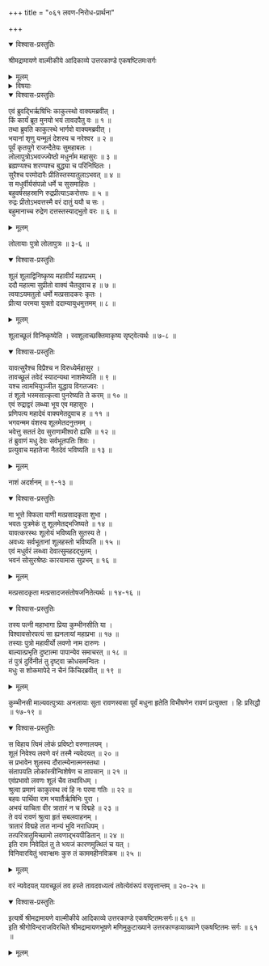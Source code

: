 +++
title = "०६१ लवण-निरोध-प्रार्थना"

+++

<details open><summary>विश्वास-प्रस्तुतिः</summary>

श्रीमद्रामायणे वाल्मीकीये आदिकाव्ये उत्तरकाण्डे एकषष्टितमःसर्गः
</details>

<details><summary>मूलम्</summary>

श्रीमद्रामायणे वाल्मीकीये आदिकाव्ये उत्तरकाण्डे एकषष्टितमःसर्गः
</details>

<details><summary>विषयाः</summary>

च्यवनेन रामं प्रति स्व-कार्य-निवेदनोपक्रमः ॥ १ ॥  
मधु-नामकेनासुर-वरेण तपस्तोषितान् महा-देवाच्  
छूल-दान-पूर्वकं यावच्-छूल-धारणं स-पुत्रस्य स्वस्यावध्यत्व-वर-संपादनम् ॥ २ ॥  
लवण-नाम्नो निज-तनयस्य दौश्शील्य-निर्विण्णेन मधुना  
लवणे शूलार्पण-पूर्वकं वरुणालय-प्रवेशः ॥ ३ ॥  
शूल-लाभ-दृप्तेन लवणेन  
रावणेनेव त्रैलोक्य-पीडनारंभः ॥ ४ ॥  
एवं च्यवनेन रामं प्रति लवणासुर-दौश्शील्य-निवेदन-पूर्वकं  
तस्माल् लोकरक्षणप्रार्थना ॥ ५ ॥
</details>

<details open><summary>विश्वास-प्रस्तुतिः</summary>

एवं ब्रुवद्भिर्ऋषिभिः काकुत्स्थो वाक्यमब्रवीत् ।  
किं कार्यं ब्रूत मुनयो भयं तावदपैतु वः ॥ १ ॥  
तथा ब्रुवति काकुत्स्थे भार्गवो वाक्यमब्रवीत् ।  
भयानां शृणु यन्मूलं देशस्य च नरेश्वर ॥ २ ॥  
पूर्वं कृतयुगे राजन्दैतेयः सुमहाबलः ।  
लोलापुत्रोऽभवज्ज्येष्ठो मधुर्नाम महासुरः ॥ ३ ॥  
ब्रह्मण्यश्च शरण्यश्च बुद्ध्या च परिनिष्ठितः ।  
सुरैश्च परमोदारैः प्रीतिस्तस्यातुलाऽभवत् ॥ ४ ॥  
स मधुर्वीर्यसंपन्नो धर्मे च सुसमाहितः ।  
बहुवर्षसहस्राणि रुद्रप्रीत्याऽकरोत्तपः ॥ ५ ॥  
रुद्रः प्रीतोऽभवत्तस्मै वरं दातुं ययौ च सः ।  
बहुमानाच्च रुद्रेण दत्तस्तस्याद्भुतो वरः ॥ ६ ॥
</details>

<details><summary>मूलम्</summary>

एवं ब्रुवद्भिर्ऋषिभिः काकुत्स्थो वाक्यमब्रवीत् ।  
किं कार्यं ब्रूत मुनयो भयं तावदपैतु वः ॥ १ ॥  
तथा ब्रुवति काकुत्स्थे भार्गवो वाक्यमब्रवीत् ।  
भयानां शृणु यन्मूलं देशस्य च नरेश्वर ॥ २ ॥  
पूर्वं कृतयुगे राजन्दैतेयः सुमहाबलः ।  
लोलापुत्रोऽभवज्ज्येष्ठो मधुर्नाम महासुरः ॥ ३ ॥  
ब्रह्मण्यश्च शरण्यश्च बुद्ध्या च परिनिष्ठितः ।  
सुरैश्च परमोदारैः प्रीतिस्तस्यातुलाऽभवत् ॥ ४ ॥  
स मधुर्वीर्यसंपन्नो धर्मे च सुसमाहितः ।  
बहुवर्षसहस्राणि रुद्रप्रीत्याऽकरोत्तपः ॥ ५ ॥  
रुद्रः प्रीतोऽभवत्तस्मै वरं दातुं ययौ च सः ।  
बहुमानाच्च रुद्रेण दत्तस्तस्याद्भुतो वरः ॥ ६ ॥
</details>

लोलायाः पुत्रो लोलापुत्रः ॥ ३-६ ॥

<details open><summary>विश्वास-प्रस्तुतिः</summary>

शूलं शूलाद्विनिष्कृष्य महावीर्यं महाप्रभम् ।  
ददौ महात्मा सुप्रीतो वाक्यं चैतदुवाच ह ॥ ७ ॥  
त्वयाऽयमतुलो धर्मो मत्प्रसादकरः कृतः ।  
प्रीत्या परमया युक्तो ददाम्यायुधमुत्तमम् ॥ ८ ॥
</details>

<details><summary>मूलम्</summary>

शूलं शूलाद्विनिष्कृष्य महावीर्यं महाप्रभम् ।  
ददौ महात्मा सुप्रीतो वाक्यं चैतदुवाच ह ॥ ७ ॥  
त्वयाऽयमतुलो धर्मो मत्प्रसादकरः कृतः ।  
प्रीत्या परमया युक्तो ददाम्यायुधमुत्तमम् ॥ ८ ॥
</details>

शूलाच्छूलं विनिष्कृष्येति । स्वशूलाच्छक्तिमाकृष्य सृष्ट्वेत्यर्थः ॥ ७-८ ॥

<details open><summary>विश्वास-प्रस्तुतिः</summary>

यावत्सुरैश्च विप्रैश्च न विरुध्येर्महासुर ।  
तावच्छूलं तवेदं स्यादन्यथा नाशमेष्यति ॥ ९ ॥  
यश्च त्वामभियुञ्जीत युद्धाय विगतज्वरः ।  
तं शूलो भस्मसात्कृत्वा पुनरेष्यति ते करम् ॥ १० ॥  
एवं रुद्राद्वरं लब्ध्वा भूय एव महासुरः ।  
प्रणिपत्य महादेवं वाक्यमेतदुवाच ह ॥ ११ ॥  
भगवन्मम वंशस्य शूलमेतदनुत्तमम् ।  
भवेत्तु सततं देव सुराणामीश्वरो ह्यसि ॥ १२ ॥  
तं ब्रुवाणं मधु देवः सर्वभूतपतिः शिवः ।  
प्रत्युवाच महातेजा नैतदेवं भविष्यति ॥ १३ ॥
</details>

<details><summary>मूलम्</summary>

यावत्सुरैश्च विप्रैश्च न विरुध्येर्महासुर ।  
तावच्छूलं तवेदं स्यादन्यथा नाशमेष्यति ॥ ९ ॥  
यश्च त्वामभियुञ्जीत युद्धाय विगतज्वरः ।  
तं शूलो भस्मसात्कृत्वा पुनरेष्यति ते करम् ॥ १० ॥  
एवं रुद्राद्वरं लब्ध्वा भूय एव महासुरः ।  
प्रणिपत्य महादेवं वाक्यमेतदुवाच ह ॥ ११ ॥  
भगवन्मम वंशस्य शूलमेतदनुत्तमम् ।  
भवेत्तु सततं देव सुराणामीश्वरो ह्यसि ॥ १२ ॥  
तं ब्रुवाणं मधु देवः सर्वभूतपतिः शिवः ।  
प्रत्युवाच महातेजा नैतदेवं भविष्यति ॥ १३ ॥
</details>

नाशं अदर्शनम् ॥ ९-१३ ॥

<details open><summary>विश्वास-प्रस्तुतिः</summary>

मा भूत्ते विफला वाणी मत्प्रसादकृता शुभा ।  
भवतः पुत्रमेकं तु शूलमेतद्भजिष्यते ॥ १४ ॥  
यावत्करस्थः शूलोयं भविष्यति सुतस्य ते ।  
अवध्यः सर्वभूतानां शूलहस्तो भविष्यति ॥ १५ ॥  
एवं मधुर्वरं लब्ध्वा देवात्सुमहदद्भुतम् ।  
भवनं सोसुरश्रेष्ठः कारयामास सुप्रभम् ॥ १६ ॥
</details>

<details><summary>मूलम्</summary>

मा भूत्ते विफला वाणी मत्प्रसादकृता शुभा ।  
भवतः पुत्रमेकं तु शूलमेतद्भजिष्यते ॥ १४ ॥  
यावत्करस्थः शूलोयं भविष्यति सुतस्य ते ।  
अवध्यः सर्वभूतानां शूलहस्तो भविष्यति ॥ १५ ॥  
एवं मधुर्वरं लब्ध्वा देवात्सुमहदद्भुतम् ।  
भवनं सोसुरश्रेष्ठः कारयामास सुप्रभम् ॥ १६ ॥
</details>

मत्प्रसादकृता मत्प्रसादजसंतोषजनितेत्यर्थः ॥ १४-१६ ॥

<details open><summary>विश्वास-प्रस्तुतिः</summary>

तस्य पत्नी महाभागा प्रिया कुम्भीनसीति या ।  
विश्वावसोरपत्यं सा ह्यनलायां महाप्रभा ॥ १७ ॥  
तस्याः पुत्रो महावीर्यो लवणो नाम दारुणः ।  
बाल्यात्प्रभृति दुष्टात्मा पापान्येव समाचरत् ॥ १८ ॥  
तं पुत्रं दुर्विनीतं तु दृष्ट्वा क्रोधसमन्वितः ।  
मधुः स शोकमापेदे न चैनं किंचिदब्रवीत् ॥ १९ ॥
</details>

<details><summary>मूलम्</summary>

तस्य पत्नी महाभागा प्रिया कुम्भीनसीति या ।  
विश्वावसोरपत्यं सा ह्यनलायां महाप्रभा ॥ १७ ॥  
तस्याः पुत्रो महावीर्यो लवणो नाम दारुणः ।  
बाल्यात्प्रभृति दुष्टात्मा पापान्येव समाचरत् ॥ १८ ॥  
तं पुत्रं दुर्विनीतं तु दृष्ट्वा क्रोधसमन्वितः ।  
मधुः स शोकमापेदे न चैनं किंचिदब्रवीत् ॥ १९ ॥
</details>

कुम्भीनसी माल्यवत्पुत्र्याः अनलायाः सुता रावणस्वसा पूर्वं मधुना हृतेति विभीषणेन रावणं प्रत्युक्ता । हिः प्रसिद्धौ ॥ १७-१९ ॥

<details open><summary>विश्वास-प्रस्तुतिः</summary>

स विहाय त्विमं लोकं प्रविष्टो वरुणालयम् ।  
शूलं निवेश्य लवणे वरं तस्मै न्यवेदयत् ॥ २० ॥  
स प्रभावेन शुलस्य दौरात्म्येनात्मनस्तथा ।  
संतापयति लोकांस्त्रीन्विशेषेण च तापसान् ॥ २१ ॥  
एवंप्रभावो लवणः शूलं चैव तथाविधम् ।  
श्रुत्वा प्रमाणं काकुत्स्थ त्वं हि नः परमा गतिः ॥ २२ ॥  
बहवः पार्थिवा राम भयार्तैर्ऋषिभिः पुरा ।  
अभयं याचिता वीर त्रातारं न च विद्महे ॥ २३ ॥  
ते वयं रावणं श्रुत्वा हृतं सबलवाहनम् ।  
त्रातारं विद्महे तात नान्यं भुवि नराधिपम् ।  
तत्परित्रातुमिच्छामो लवणाद्भयपीडितान् ॥ २४ ॥  
इति राम निवेदितं तु ते भयजं कारणमुत्थितं च यत् ।  
विनिवारयितुं भवान्क्षमः कुरु तं काममहीनविक्रम ॥ २५ ॥
</details>

<details><summary>मूलम्</summary>

स विहाय त्विमं लोकं प्रविष्टो वरुणालयम् ।  
शूलं निवेश्य लवणे वरं तस्मै न्यवेदयत् ॥ २० ॥  
स प्रभावेन शुलस्य दौरात्म्येनात्मनस्तथा ।  
संतापयति लोकांस्त्रीन्विशेषेण च तापसान् ॥ २१ ॥  
एवंप्रभावो लवणः शूलं चैव तथाविधम् ।  
श्रुत्वा प्रमाणं काकुत्स्थ त्वं हि नः परमा गतिः ॥ २२ ॥  
बहवः पार्थिवा राम भयार्तैर्ऋषिभिः पुरा ।  
अभयं याचिता वीर त्रातारं न च विद्महे ॥ २३ ॥  
ते वयं रावणं श्रुत्वा हृतं सबलवाहनम् ।  
त्रातारं विद्महे तात नान्यं भुवि नराधिपम् ।  
तत्परित्रातुमिच्छामो लवणाद्भयपीडितान् ॥ २४ ॥  
इति राम निवेदितं तु ते भयजं कारणमुत्थितं च यत् ।  
विनिवारयितुं भवान्क्षमः कुरु तं काममहीनविक्रम ॥ २५ ॥
</details>

वरं न्यवेदयत् यावच्छूलं तव हस्ते तावदवध्यत्वं तवेत्येवंरूपं वरवृत्तान्तम् ॥ २०-२५ ॥

<details open><summary>विश्वास-प्रस्तुतिः</summary>

इत्यार्षे श्रीमद्रामायणे वाल्मीकीये आदिकाव्ये उत्तरकाण्डे एकषष्टितमःसर्गः॥ ६१ ॥  
इति श्रीगोविन्दराजविरचिते श्रीमद्रामायणभूषणे मणिमुकुटाख्याने उत्तरकाण्डव्याख्याने एकषष्टितमः सर्गः ॥ ६१ ॥
</details>

<details><summary>मूलम्</summary>

इत्यार्षे श्रीमद्रामायणे वाल्मीकीये आदिकाव्ये उत्तरकाण्डे एकषष्टितमःसर्गः॥ ६१ ॥  
इति श्रीगोविन्दराजविरचिते श्रीमद्रामायणभूषणे मणिमुकुटाख्याने उत्तरकाण्डव्याख्याने एकषष्टितमः सर्गः ॥ ६१ ॥
</details>

